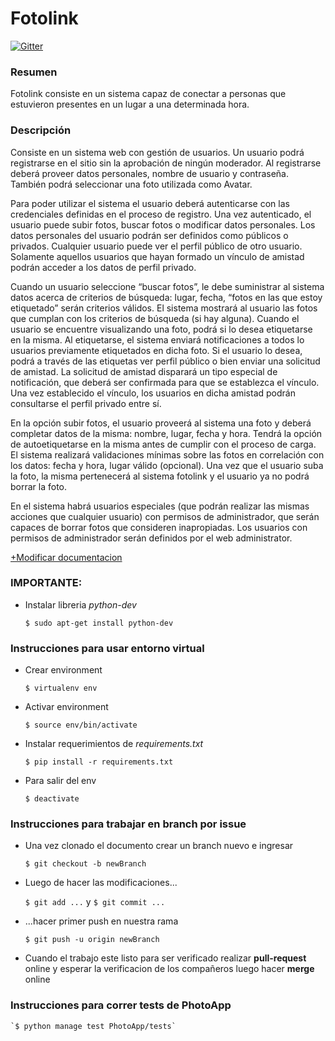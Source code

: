 Fotolink
========

[![Gitter](https://badges.gitter.im/Join%20Chat.svg)](https://gitter.im/ingsoft-famaf/los-del-frente?utm_source=badge&utm_medium=badge&utm_campaign=pr-badge)

### Resumen 

Fotolink consiste en un sistema capaz de conectar a personas que estuvieron 
presentes en un lugar a una determinada hora. 

### Descripción 

Consiste en un sistema web con gestión de usuarios. Un usuario podrá registrarse
 en el sitio sin la aprobación de ningún moderador. Al registrarse deberá 
proveer datos personales, nombre de usuario y contraseña. También podrá 
seleccionar una foto utilizada como Avatar.

Para poder utilizar el sistema el usuario deberá autenticarse con las 
credenciales definidas en el proceso de registro. Una vez autenticado, el 
usuario puede subir fotos, buscar fotos o modificar datos personales. Los datos 
personales del usuario podrán ser definidos como públicos o privados. Cualquier 
usuario puede ver el perfil público de otro usuario. Solamente aquellos usuarios
 que hayan formado un vínculo de amistad podrán acceder a los datos de perfil 
privado. 

Cuando un usuario seleccione “buscar fotos”, le debe suministrar al sistema 
datos acerca de criterios de búsqueda: lugar, fecha, “fotos en las que estoy 
etiquetado” serán criterios válidos. El sistema mostrará al usuario las fotos 
que cumplan con los criterios de búsqueda (si hay alguna). Cuando el usuario se 
encuentre visualizando una foto, podrá si lo desea etiquetarse en la misma. 
Al etiquetarse, el sistema enviará notificaciones a todos lo usuarios 
previamente etiquetados en dicha foto. Si el usuario lo desea, podrá a través 
de las etiquetas ver perfil público o bien enviar una solicitud de amistad. 
La solicitud de amistad disparará un tipo especial de notificación, que deberá 
ser confirmada para que se establezca el vínculo. Una vez establecido el 
vínculo, los usuarios en dicha amistad podrán consultarse el perfil privado 
entre sí.

En la opción subir fotos, el usuario proveerá al sistema una foto y deberá 
completar datos de la misma: nombre, lugar, fecha y hora. Tendrá la opción de 
auto­etiquetarse en la misma antes de cumplir con el proceso de carga. El 
sistema realizará validaciones mínimas sobre las fotos en correlación con los 
datos: fecha y hora, lugar válido (opcional). Una vez que el usuario suba la 
foto, la misma pertenecerá al sistema fotolink y el usuario ya no podrá borrar 
la foto.

En el sistema habrá usuarios especiales (que podrán realizar las mismas acciones
 que cualquier usuario) con permisos de administrador, que serán capaces de 
borrar fotos que consideren inapropiadas. Los usuarios con permisos de 
administrador serán definidos por el web administrator.

[+Modificar documentacion](https://www.draw.io/#G0B2VNcg_DK-gkbml1TEpRcGpkdlk)

### IMPORTANTE:
* Instalar libreria *python-dev*

    `$ sudo apt-get install python-dev`

### Instrucciones para usar entorno virtual

* Crear environment

    `$ virtualenv env`

* Activar environment

    `$ source env/bin/activate`

* Instalar requerimientos de *requirements.txt*

    `$ pip install -r requirements.txt`

* Para salir del env

    `$ deactivate`

### Instrucciones para trabajar en branch por issue

* Una vez clonado el documento crear un branch nuevo e ingresar

    `$ git checkout -b newBranch`

* Luego de hacer las modificaciones... 
 
    `$ git add ...` y `$ git commit ...` 

* ...hacer primer push en nuestra rama 

    `$ git push -u origin newBranch`

* Cuando el trabajo este listo para ser verificado realizar **pull-request** online y esperar la verificacion de los compañeros luego hacer **merge** online

### Instrucciones para correr tests de PhotoApp

    `$ python manage test PhotoApp/tests`
